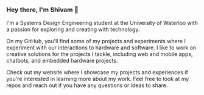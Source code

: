 ### Hey there, I'm Shivam 👋

I'm a Systems Design Engineering student at the University of Waterloo with a passion for exploring and creating with technology. 

On my GitHub, you'll find some of my projects and experiments where I experiment with our interactions to hardware and software. I like to work on creative solutions for the projects I tackle, including web and mobile apps, chatbots, and embedded hardware projects.

Check out my website where I showcase my projects and experiences if you're interested in learning more about my work.
Feel free to look at my repos and reach out if you have any questions or ideas to share.

<!--
**shivam-sh/shivam-sh** is a ✨ _special_ ✨ repository because its `README.md` (this file) appears on your GitHub profile.

Here are some ideas to get you started:

- 🔭 I’m currently working on ...
- 🌱 I’m currently learning ...
- 👯 I’m looking to collaborate on ...
- 🤔 I’m looking for help with ...
- 💬 Ask me about ...
- 📫 How to reach me: ...
- 😄 Pronouns: ...
- ⚡ Fun fact: ...
-->
